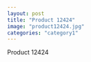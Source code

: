 ```yaml
---
layout: post
title: "Product 12424"
image: "product12424.jpg"
categories: "category1"
---
```

Product 12424
